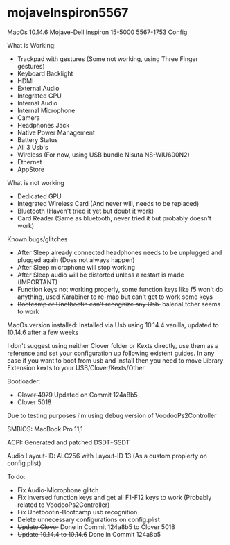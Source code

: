 # mojaveInspiron5567
MacOs 10.14.6 Mojave-Dell Inspiron 15-5000 5567-1753 Config

What is Working:

- Trackpad with gestures (Some not working, using Three Finger gestures)
- Keyboard Backlight
- HDMI
- External Audio
- Integrated GPU
- Internal Audio
- Internal Microphone
- Camera
- Headphones Jack
- Native Power Management
- Battery Status
- All 3 Usb's
- Wireless (For now, using USB bundle Nisuta NS-WIU600N2)
- Ethernet
- AppStore


What is not working

- Dedicated GPU
- Integrated Wireless Card (And never will, needs to be replaced)
- Bluetooth (Haven't tried it yet but doubt it work)
- Card Reader (Same as bluetooth, never tried it but probably doesn't work)

Known bugs/glitches

- After Sleep already connected headphones needs to be unplugged and plugged again (Does not always happen)
- After Sleep microphone will stop working
- After Sleep audio will be distorted unless a restart is made (IMPORTANT)
- Function keys not working properly, some function keys like f5 won't do anything, used Karabiner to re-map but can't get to work some keys
- ~~Bootcamp or Unetbootin can't recognize any Usb.~~ balenaEtcher seems to work


MacOs version installed: Installed via Usb using 10.14.4 vanilla, updated to 10.14.6 after a few weeks

I don't suggest using neither Clover folder or Kexts directly, use them as a reference and set your configuration up following existent guides. In any case if you want to boot from usb and install then you need to move Library Extension kexts to your USB/Clover/Kexts/Other.

Bootloader: 
- ~~Clover 4979~~ Updated on Commit 124a8b5
- Clover 5018

Due to testing purposes i'm using debug versión of VoodooPs2Controller


SMBIOS: MacBook Pro 11,1

ACPI: Generated and patched DSDT+SSDT

Audio Layout-ID: ALC256 with Layout-ID 13 (As a custom propierty on config.plist)

To do:

- Fix Audio-Microphone glitch
- Fix inversed function keys and get all F1-F12 keys to work (Probably related to VoodooPs2Controller)
- Fix Unetbootin-Bootcamp usb recognition
- Delete unnecessary configurations on config.plist
- ~~Update Clover~~ Done in Commit 124a8b5 to Clover 5018
- ~~Update 10.14.4 to 10.14.6~~ Done in Commit 124a8b5

